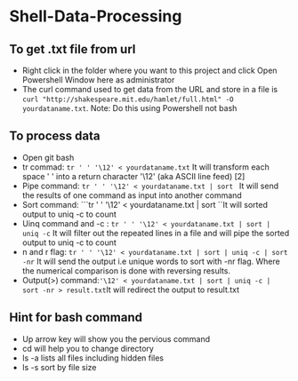 # Shell-Data-Processing

## To get .txt file from url
* Right click in the folder where you want to this project and click Open Powershell Window here as administrator
* The curl command used to get data from the URL and store in a file is ```curl "http://shakespeare.mit.edu/hamlet/full.html" -O yourdataname.txt```. Note: Do this using Powershell not bash

## To process data
* Open git bash 
* tr commad: ```tr ' ' '\12' < yourdataname.txt``` It will transform each space ' ' into a return character '\12' (aka ASCII line feed) [2]
* Pipe command: ```tr ' ' '\12' < yourdataname.txt | sort ``` It will send the results of one command as input into another command
* Sort command: ```tr ' ' '\12' < yourdataname.txt | sort ``It will sorted output to uniq -c to count
* Uinq command and -c : ```tr ' ' '\12' < yourdataname.txt | sort | uniq -c``` It  will filter out the repeated lines in a file and will pipe the sorted output to uniq -c to count
* n and r flag: ```tr ' ' '\12' < yourdataname.txt | sort | uniq -c | sort -nr``` It will send the output i.e unique words to sort with -nr flag. Where the numerical comparison is done with reversing results.
* Output(>) command:```'\12' < yourdataname.txt | sort | uniq -c | sort -nr > result.txt```It will redirect the output to result.txt

## Hint for bash command
* Up arrow key will show you the pervious command
* cd will help you to change directory 
* ls -a lists all files including hidden files
* ls -s sort by file size